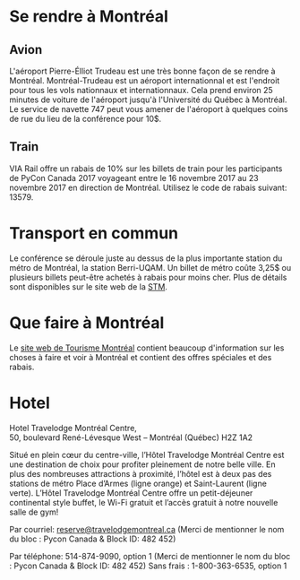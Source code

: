 # Se rendre à Montréal

## Avion
L'aéroport Pierre-Élliot Trudeau est une très bonne façon de se rendre à Montréal. Montréal-Trudeau est un aéroport
internationnal et est l'endroit pour tous les vols nationnaux et internationnaux. Cela prend environ 25 minutes de
voiture de l'aéroport jusqu'à l'Université du Québec à Montréal. Le service de navette 747 peut vous amener
de l'aéroport à quelques coins de rue du lieu de la conférence pour 10$.

## Train
VIA Rail offre un rabais de 10% sur les billets de train pour les participants
de PyCon Canada 2017 voyageant entre le 16 novembre 2017 au 23 novembre 2017 en
direction de Montréal. Utilisez le code de rabais suivant: 13579.

# Transport en commun

Le conférence se déroule juste au dessus de la plus importante station du métro de Montréal, la station Berri-UQAM.
Un billet de métro coûte 3,25$ ou plusieurs billets peut-être achetés à rabais pour moins cher. Plus de détails sont
disponibles sur le site web de la [STM](http://www.stm.info/fr).

# Que faire à Montréal

Le [site web de Tourisme Montréal](https://www.mtl.org/) contient beaucoup d'information sur les choses à faire et
voir à Montréal et contient des offres spéciales et des rabais.

# Hotel

Hotel Travelodge Montréal Centre,<br/>
50, boulevard René-Lévesque West – Montréal (Québec) H2Z 1A2

Situé en plein cœur du centre-ville, l’Hôtel Travelodge Montréal Centre est une destination de choix pour profiter pleinement de notre belle ville. En plus des nombreuses attractions à proximité, l’hôtel est à deux pas des stations de métro Place d’Armes (ligne orange) et Saint-Laurent (ligne verte). L’Hôtel Travelodge Montréal Centre offre un petit-déjeuner continental style buffet, le Wi-Fi gratuit et l’accès gratuit à notre nouvelle salle de gym!

Par courriel:
<reserve@travelodgemontreal.ca> (Merci de mentionner le nom du bloc : Pycon Canada & Block ID: 482 452)

Par téléphone:
514-874-9090, option 1 (Merci de mentionner le nom du bloc : Pycon Canada & Block ID: 482 452)
Sans frais : 1-800-363-6535, option 1
